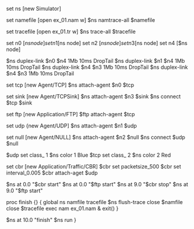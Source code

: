 set ns [new Simulator]

set namefile [open ex_01.nam w]
$ns namtrace-all $namefile

set tracefile [open ex_01.tr w]
$ns trace-all $tracefile


set n0 [$ns node]
set n1 [$ns node]
set n2 [$ns node]
set n3 [$ns node]
set n4 [$ns node]

$ns duplex-link $n0 $n4 1Mb 10ms DropTail
$ns duplex-link $n1 $n4 1Mb 10ms DropTail
$ns duplex-link $n4 $n3 1Mb 10ms DropTail
$ns duplex-link $n4 $n3 1Mb 10ms DropTail

set tcp [new Agent/TCP]
$ns attach-agent $n0 $tcp


set sink [new Agent/TCPSink]
$ns attach-agent $n3 $sink
$ns connect $tcp $sink

set ftp [new Application/FTP]
$ftp attach-agent $tcp

set udp {new Agent/UDP]
$ns attach-agent $n1 $udp

set null [new Agent/NULL]
$ns attach-agent $n2 $null
$ns connect $udp $null

$udp set class_ 1
$ns color 1 Blue 
$tcp set class_ 2
$ns color 2 Red

set cbr [new Application/Traffic/CBR]
$cbr set packetsize_500
$cbr set interval_0.005
$cbr attach-aget $udp

$ns at 0.0 "$cbr start"
$ns at 0.0 "$ftp start"
$ns at 9.0 "$cbr stop"
$ns at 9.0 "$ftp start"

proc finish {} {
global ns namfile tracefile
$ns flush-trace
close $namfile
close $tracefile
exec nam ex_01.nam &
exit()
}

$ns at 10.0 "finish"
$ns run
}
